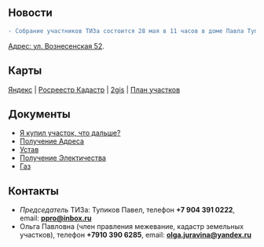 ## Новости

```diff
- Cобрание участников ТИЗа состоится 28 мая в 11 часов в доме Павла Тупикова
```

[Адрес: ул. Вознесенская 52](https://yandex.ru/maps/47/nizhny-novgorod/?ll=44.072433%2C56.256103&z=18&mode=whatshere&whatshere%5Bpoint%5D=44.071850%2C56.255652&whatshere%5Bzoom%5D=17&l=sat%2Cskl). 

## Карты

[Яндекс](https://yandex.ru/maps/-/CVg9jM6T) | [Росреестр Кадастр](http://pkk5.rosreestr.ru/#x=4906140.097271002&y=7609863.250093263&z=17&text=56%2C257706%2044%2C072381&type=1&app=search&opened=1) | [2gis](http://go.2gis.com/opdn4) | [План участков](plan.png)


## Документы

* [Я купил участок, что дальше?](iamnew.md)
* [Получение Адреса](newaddress.md)
* [Устав](https://drive.google.com/file/d/0B9rAQwkP4iIpbXFRbmFEM1FSbjQ/view?usp=sharing)
* [Получение Электичества](el.md)
* [Газ](gas.md)

## Контакты

* *Председатель* ТИЗа: Тупиков Павел, телефон **+7 904 391 0222**, email: **ppro@inbox.ru**
* Ольга Павловна (член правления межевание, кадастр земельных участков), телефон **+7910 390 6285**, email: **olga.juravina@yandex.ru**
